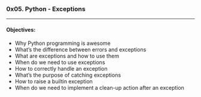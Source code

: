 ### 0x05. Python - Exceptions  
---  
#### Objectives: 
- Why Python programming is awesome  
- What’s the difference between errors and exceptions  
- What are exceptions and how to use them  
- When do we need to use exceptions  
- How to correctly handle an exception  
- What’s the purpose of catching exceptions  
- How to raise a builtin exception  
- When do we need to implement a clean-up action after an exception